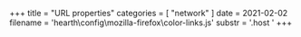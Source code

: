 +++
title = "URL properties"
categories = [ "network" ]
date = 2021-02-02
filename = 'hearth\config\mozilla-firefox\color-links.js'
substr = '.host '
+++
